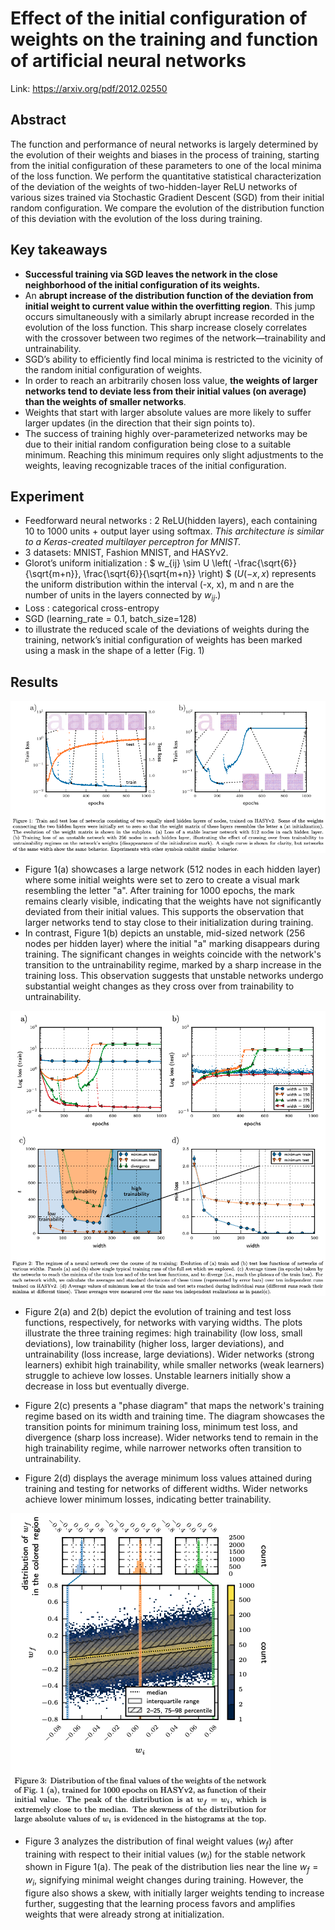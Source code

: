 # Effect of the initial configuration of weights on the training and function of artificial neural networks

Link: https://arxiv.org/pdf/2012.02550

## Abstract

The function and performance of neural networks is largely determined by the evolution of their weights and biases in the process of training, starting from the initial configuration of these parameters to one of the local minima of the loss function. We perform the quantitative statistical characterization of the deviation of the weights of two-hidden-layer ReLU networks of various sizes trained via Stochastic Gradient Descent (SGD) from their initial random configuration. We compare the evolution of the distribution function of this deviation with the evolution of the loss during training. 

## Key takeaways

- **Successful training via SGD leaves the network in the close neighborhood of the initial configuration of its weights.** 
- An **abrupt increase of the distribution function of the deviation from initial weight to current value within the overfitting region**. This jump occurs simultaneously with a similarly abrupt increase recorded in the evolution of the loss function. This sharp increase closely correlates with the crossover between two regimes of the network—trainability and untrainability.
- SGD’s ability to efficiently find local minima is restricted to the vicinity of the random initial configuration of weights.
- In order to reach an arbitrarily chosen loss value, **the weights of larger networks tend to deviate less from their initial values (on average) than the weights of smaller networks**.
- Weights that start with larger absolute values are more likely to suffer larger updates (in the direction that their sign points to).
- The success of training highly over-parameterized networks may be due to their initial random configuration being close to a suitable minimum. Reaching this minimum requires only slight adjustments to the weights, leaving recognizable traces of the initial configuration.

## Experiment

- Feedforward neural networks : 2 ReLU(hidden layers), each containing 10 to 1000 units + output layer using softmax. _This architecture is similar to a Keras-created multilayer perceptron for MNIST._
- 3 datasets: MNIST, Fashion MNIST, and HASYv2.
- Glorot’s uniform initialization : $ w_{ij} \sim U \left( -\frac{\sqrt{6}}{\sqrt{m+n}}, \frac{\sqrt{6}}{\sqrt{m+n}} \right) $
($U(-x, x)$ represents the uniform distribution within the interval (-x, x), m and n are the number of units in the layers connected by $w_{ij}$.)
- Loss : categorical cross-entropy
- SGD (learning_rate = 0.1, batch_size=128)
- to illustrate the reduced scale of the deviations of weights during the training, network’s initial configuration of weights has been marked using a mask in the shape of a letter (Fig. 1)

## Results


![Figure 1](effect_of_initial_configuration_1.png)
- Figure 1(a) showcases a large network (512 nodes in each hidden layer) where some initial weights were set to zero to create a visual mark resembling the letter "a". After training for 1000 epochs, the mark remains clearly visible, indicating that the weights have not significantly deviated from their initial values. This supports the observation that larger networks tend to stay close to their initialization during training.
- In contrast, Figure 1(b) depicts an unstable, mid-sized network (256 nodes per hidden layer) where the initial "a" marking disappears during training. The significant changes in weights coincide with the network's transition to the untrainability regime, marked by a sharp increase in the training loss. This observation suggests that unstable networks undergo substantial weight changes as they cross over from trainability to untrainability.

![Figure 2](effect_of_initial_configuration_2.png)
- Figure 2(a) and 2(b) depict the evolution of training and test loss functions, respectively, for networks with varying widths. The plots illustrate the three training regimes: high trainability (low loss, small deviations), low trainability (higher loss, larger deviations), and untrainability (loss increase, large deviations). Wider networks (strong learners) exhibit high trainability, while smaller networks (weak learners) struggle to achieve low losses. Unstable learners initially show a decrease in loss but eventually diverge.

- Figure 2(c) presents a "phase diagram" that maps the network's training regime based on its width and training time. The diagram showcases the transition points for minimum training loss, minimum test loss, and divergence (sharp loss increase). Wider networks tend to remain in the high trainability regime, while narrower networks often transition to untrainability.

- Figure 2(d) displays the average minimum loss values attained during training and testing for networks of different widths. Wider networks achieve lower minimum losses, indicating better trainability.

![Figure 3](effect_of_initial_configuration_3.png)
- Figure 3 analyzes the distribution of final weight values ($w_f$) after training with respect to their initial values ($w_i$) for the stable network shown in Figure 1(a). The peak of the distribution lies near the line $w_f = w_i$, signifying minimal weight changes during training. However, the figure also shows a skew, with initially larger weights tending to increase further, suggesting that the learning process favors and amplifies weights that were already strong at initialization.